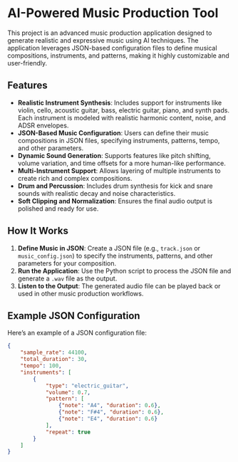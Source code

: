 # AI-Powered Music Production Tool

This project is an advanced music production application designed to generate realistic and expressive music using AI techniques. The application leverages JSON-based configuration files to define musical compositions, instruments, and patterns, making it highly customizable and user-friendly.

## Features

- **Realistic Instrument Synthesis**: Includes support for instruments like violin, cello, acoustic guitar, bass, electric guitar, piano, and synth pads. Each instrument is modeled with realistic harmonic content, noise, and ADSR envelopes.
- **JSON-Based Music Configuration**: Users can define their music compositions in JSON files, specifying instruments, patterns, tempo, and other parameters.
- **Dynamic Sound Generation**: Supports features like pitch shifting, volume variation, and time offsets for a more human-like performance.
- **Multi-Instrument Support**: Allows layering of multiple instruments to create rich and complex compositions.
- **Drum and Percussion**: Includes drum synthesis for kick and snare sounds with realistic decay and noise characteristics.
- **Soft Clipping and Normalization**: Ensures the final audio output is polished and ready for use.

## How It Works

1. **Define Music in JSON**: Create a JSON file (e.g., `track.json` or `music_config.json`) to specify the instruments, patterns, and other parameters for your composition.
2. **Run the Application**: Use the Python script to process the JSON file and generate a `.wav` file as the output.
3. **Listen to the Output**: The generated audio file can be played back or used in other music production workflows.

## Example JSON Configuration

Here’s an example of a JSON configuration file:

```json
{
    "sample_rate": 44100,
    "total_duration": 30,
    "tempo": 100,
    "instruments": [
        {
            "type": "electric_guitar",
            "volume": 0.7,
            "pattern": [
                {"note": "A4", "duration": 0.6},
                {"note": "F#4", "duration": 0.6},
                {"note": "E4", "duration": 0.6}
            ],
            "repeat": true
        }
    ]
}